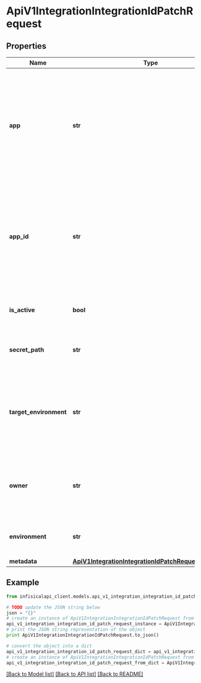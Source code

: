 # ApiV1IntegrationIntegrationIdPatchRequest


## Properties
Name | Type | Description | Notes
------------ | ------------- | ------------- | -------------
**app** | **str** | The name of the external integration providers app entity that you want to sync secrets with. Used in Netlify, GitHub, Vercel integrations. | [optional] 
**app_id** | **str** | The ID of the external integration providers app entity that you want to sync secrets with. Used in Netlify, GitHub, Vercel integrations. | [optional] 
**is_active** | **bool** | Whether the integration should be active or disabled. | 
**secret_path** | **str** | The path of the secrets to sync secrets from. | [optional] [default to '/']
**target_environment** | **str** | The target environment of the integration provider. Used in cloudflare pages, TeamCity, Gitlab integrations. | 
**owner** | **str** | External integration providers service entity owner. Used in Github. | 
**environment** | **str** | The environment to sync secrets from. | 
**metadata** | [**ApiV1IntegrationIntegrationIdPatchRequestMetadata**](ApiV1IntegrationIntegrationIdPatchRequestMetadata.md) |  | [optional] 

## Example

```python
from infisicalapi_client.models.api_v1_integration_integration_id_patch_request import ApiV1IntegrationIntegrationIdPatchRequest

# TODO update the JSON string below
json = "{}"
# create an instance of ApiV1IntegrationIntegrationIdPatchRequest from a JSON string
api_v1_integration_integration_id_patch_request_instance = ApiV1IntegrationIntegrationIdPatchRequest.from_json(json)
# print the JSON string representation of the object
print ApiV1IntegrationIntegrationIdPatchRequest.to_json()

# convert the object into a dict
api_v1_integration_integration_id_patch_request_dict = api_v1_integration_integration_id_patch_request_instance.to_dict()
# create an instance of ApiV1IntegrationIntegrationIdPatchRequest from a dict
api_v1_integration_integration_id_patch_request_from_dict = ApiV1IntegrationIntegrationIdPatchRequest.from_dict(api_v1_integration_integration_id_patch_request_dict)
```
[[Back to Model list]](../README.md#documentation-for-models) [[Back to API list]](../README.md#documentation-for-api-endpoints) [[Back to README]](../README.md)


